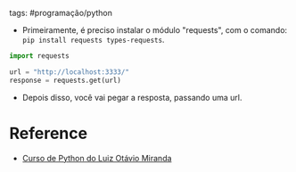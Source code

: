 tags: #programação/python 

- Primeiramente, é preciso instalar o módulo "requests", com o comando: `pip install requests types-requests`.

```Python
import requests

url = "http://localhost:3333/"
response = requests.get(url)
```
- Depois disso, você vai pegar a resposta, passando uma url.

# Reference
- [Curso de Python do Luiz Otávio Miranda](https://www.udemy.com/user/luiz-otavio-miranda)